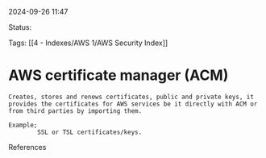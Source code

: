 2024-09-26 11:47

Status:

Tags:
[[4 - Indexes/AWS 1/AWS Security Index]]

# AWS certificate manager (ACM)

	Creates, stores and renews certificates, public and private keys, it provides the certificates for AWS services be it directly with ACM or from third parties by importing them.

	Example;
			SSL or TSL certificates/keys.



References 